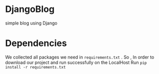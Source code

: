 # DjangoBlog
simple blog using Django
# Dependencies
We collected all packages we need in ` requirements.txt ` . So , In order to download our project and run successfully on the LocalHost Run ` pip install -r requirements.txt `